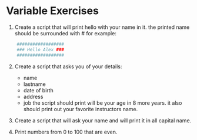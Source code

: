 # Variable Exercises

1. Create a script that will print hello with your name in it. the printed name should be surrounded with # for example:

```python
    ##################
    ### Hello Alex ###
    ##################
```

2. Create a script that asks you of your details:
   * name
   * lastname
   * date of birth
   * address
   * job
    the script should print will be your age in 8 more years.
    it also should print out your favorite instructors name.

3. Create a script that will ask your name and will print it in all capital name.

4. Print numbers from 0 to 100 that are even.
